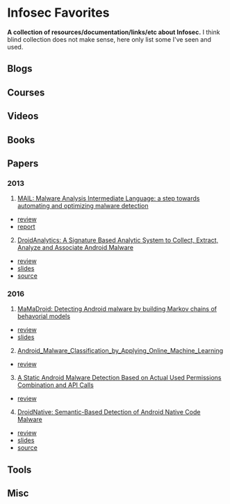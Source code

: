 # Infosec Favorites

**A collection of resources/documentation/links/etc about Infosec.**
I think blind collection does not make sense, here only list some I've seen and used.

## Blogs

## Courses

## Videos

## Books

## Papers
### 2013
1. [MAIL: Malware Analysis Intermediate Language: a step towards automating and optimizing malware detection](http://www.uvic.ca/engineering/ece/isot/assets/docs/alam-paper-sin-2013.pdf)
 - [review](https://github.com/firmianay/Life-long-Learner/blob/master/paper-review/MAIL:Malware_Analysis_Intermediate_Language/review.md)
 - [report](http://web.uvic.ca/~salam/PhD/TR-MAIL.pdf)
2. [DroidAnalytics: A Signature Based Analytic System to Collect, Extract, Analyze and Associate Android Malware](https://arxiv.org/pdf/1302.7212.pdf)
 - [review](https://github.com/firmianay/Life-long-Learner/blob/master/paper-review/DroidAnalytics:A_Signature_Based_Analytic_System_to_Collect,Extract,Analyze_and_Associate_Android_Malware/review.md)
 - [slides](https://mssun.me/assets/trustcom13droidanalytics_slides.pdf)
 - [source](https://github.com/Choosue/DroidAnalytics)

### 2016
1. [MaMaDroid: Detecting Android malware by building Markov chains of behavorial models](https://arxiv.org/pdf/1612.04433.pdf)
 - [review](https://github.com/firmianay/Life-long-Learner/blob/master/paper-review/MaMaDroid:Detecting_Android_Malware_by_Building_Markov_Chains_of_Behavioral_Models/review.md)
 - [slides](https://www.slideshare.net/EmilianoDC/mamadroid-detecting-android-malware-by-building-markov-chains-of-behavioral-models?qid=3dd36cff-565e-43b6-b4f2-776f91dadff0&v=&b=&from_search=1)
2. [Android_Malware_Classification_by_Applying_Online_Machine_Learning](https://link.springer.com/chapter/10.1007/978-3-319-47217-1_8/fulltext.html)
 - [review](https://github.com/firmianay/Life-long-Learner/blob/master/paper-review/Android_Malware_Classification_by_Applying_Online_Machine_Learning/review.md)
3. [A Static Android Malware Detection Based on Actual Used Permissions Combination and API Calls](http://www.waset.org/publications/10005499)
 - [review](https://github.com/firmianay/Life-long-Learner/blob/master/paper-review/A_Static_Android_Malware_Detection_Based_on_Actual_Used_Permissions_Combination_and_API_Calls/review.md)
4. [DroidNative: Semantic-Based Detection of Android Native Code Malware](https://arxiv.org/pdf/1602.04693.pdf)
 - [review](https://github.com/firmianay/Life-long-Learner/blob/master/paper-review/DroidNative:Semantic-Based_Detection_of_Android_Native_Code_Malware/review.md)
 - [slides](http://web.uvic.ca/~salam/seminars/Seminar-March-30-2016.pdf)
 - [source](https://bitbucket.org/shahid_alam/droidnative)

## Tools

## Misc
